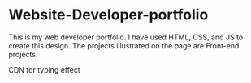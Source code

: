 # Website-Developer-portfolio
This is my web developer portfolio. I have used HTML, CSS, and JS to create this design. The projects illustrated on the page are Front-end projects.

CDN for typing effect
<script src="https://unpkg.com/typed.js@2.0.16/dist/typed.umd.js"></script>

